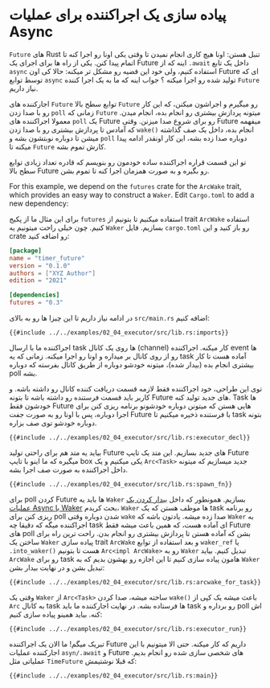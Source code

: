 # پیاده سازی یک اجراکننده برای عملیات Async

`Future` های Rust تنبل هستن: اونا هیچ کاری انجام نمیدن تا وقتی یکی اونا رو اجرا کنه تا اتمام پیدا کنن. یکی از راه ها برای اجرای یک Future اینه که از `.await` داخل یک تابع `async` استفاده کنیم، ولی خود این قضیه رو مشکل تر میکنه: حالا کی اون Future ای که توسط توابع `async` تولید شده رو اجرا میکنه ؟ جواب اینه که ما به یک اجرا کننده `Future` نیاز داریم.

اجارکننده های `Future` توابع سطح بالا `Future` رو میگیرم و اجراشون میکنن، که این کار رو با صدا زدن `poll` زمانی که `Future` میتونه پردازش بیشتری رو انجام بده، انجام میدن. معمولا اجراکننده های `poll` یک Future رو برای شروع صدا میزنن. وقتی Future میفهمه که آمادس تا پردازش بیشتری رو با صدا زدن `wake()` انجام بده، داخل یک صف گذاشته میشن تا دوباره نوبتشون بشه و `poll` دوباره صدا زده بشه، این کار اونقدر ادامه پیدا میکنه تا `Future` کارش تموم بشه.

تو این قسمت قراره اجراکننده ساده خودمون رو بنویسم که قادره تعداد زیادی توابع سطح بالا Future رو بگیره و به صورت همزمان اجرا کنه تا تموم بشن.

For this example, we depend on the `futures` crate for the `ArcWake` trait,
which provides an easy way to construct a `Waker`. Edit `Cargo.toml` to add
a new dependency:

برای این مثال ما از پکیج `futures` استفاده میکنیم تا بتونیم از trait `ArcWake` استفاده کنیم. چون خیلی راحت میتونیم یه `Waker` بسازیم. فایل `cargo.toml` رو باز کنید و این crate رو اضافه کنید:

```toml
[package]
name = "timer_future"
version = "0.1.0"
authors = ["XYZ Author"]
edition = "2021"

[dependencies]
futures = "0.3"
```

در ادامه نیاز داریم تا این چیزا ها رو به بالای `src/main.rs` اضافه کنیم:

```rust,ignore
{{#include ../../examples/02_04_executor/src/lib.rs:imports}}
```

اجراکننده ما با ارسال task ها روی یک کانال (channel) کار میکنه. اجراکننده event ها رو از روی کانال بر میداره و اونا رو اجرا میکنه.
زمانی که یه task آماده هست تا کار بیشتری انجام بده (بیدار شده)، میتونه خودشو دوباره از طریق کانال بفرسته که دوباره poll بشه.

توی این طراحی، خود اجراکننده فقط لازمه قسمت دریافت کننده کانال رو داشته باشه. و کاربر باید قسمت فرستنده رو داشته باشه تا بتونه Future های جدید تولید کنه. Task ها خودشون فقط Future هایی هستن که میتونن دوباره خودشونو برنامه ریزی کنن برای اجرا دوباره، پس با اونا رو به صورت جفت Future با فرستنده ذخیره میکنیم تا task بتونه دوباره خودشو توی صف بزاره.

```rust,ignore
{{#include ../../examples/02_04_executor/src/lib.rs:executor_decl}}
```

بیاید یه متد هم برای راحتی تولید Future های جدید بسازیم.
این متد یک تایپ Future میگیره که ما اینو با تایپ box یکی میکنیم و یک `Arc<Task>` جدید میسازیم که میتونه داخل اجراکننده به صورت صف اجرا بشه.

```rust,ignore
{{#include ../../examples/02_04_executor/src/lib.rs:spawn_fn}}
```

برای poll کردن Future ها باید یه `Waker` بسازیم.
همونطور که داخل [بیدار کردن یک عملیات Async با Waker] بحث کریدم، `Waker` ها موظف هستن که یک task رو برنامه ریزی کنن برای poll شدن دوباره وقتی `wake` صدا زده میشه. یادتون باشه که `Waker` به اجراکننده میگه که دقیقا چه task ای آماده هست، که همین باعث میشه فقط Future های poll بشن که آماده هستن تا پردازش بیشتری رو انجام بدن. راحت ترین راه برای ساختن یک `Waker` پیاده سازی trait `ArcWake` و بعد استفاده از توابع `waker_ref` یا `.into_waker()` هست تا بتونیم `Arc<impl ArcWake>` رو به `Waker` تبدیل کنیم.
بیاید `ArcWake` رو برای task هامون پیاده سازی کنیم تا این اجازه رو بهشون بدیم که به `Waker` تبدیل بشن و در نهایت بیدار بشن:

```rust,ignore
{{#include ../../examples/02_04_executor/src/lib.rs:arcwake_for_task}}
```

وقتی یک `Waker` از `Arc<Task>` ساخته میشه، صدا کردن `wake()` باعث میشه یک کپی از `Arc` به کانال task ها فرستاده بشه. در نهایت اجارکننده ما باید task رو برداره و poll اش کنه. بیاید همینو پیاده سازی کنیم:

```rust,ignore
{{#include ../../examples/02_04_executor/src/lib.rs:executor_run}}
```

تبریک میگم! ما الان یک اجراکننده Future داریم که کار میکنه. حتی الا میتونیم با این اجارکننده عملیات `asyn/.await` و Future های شخصی سازی شده رو انجام بدیم. عملیاتی مثل `TimeFuture` که قبلا نوشتیمش:

```rust,edition2018,ignore
{{#include ../../examples/02_04_executor/src/lib.rs:main}}
```

[بیدار کردن یک عملیات async با waker]: ./03_wakeups.md
